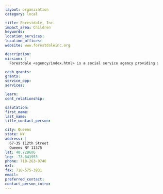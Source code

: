 ```yaml
---
layout: organization
category: local

title: Forestdale, Inc.
impact_area: Children
keywords: 
location_services: 
location_offices: 
website: www.forestdaleinc.org

description: 
mission: |
  Forestdale <agency/index.html> is a social service agency providing services to children and families in the borough of Queens. Our long, proud tradition of caring for thousands of children over the years has always been guided by its mission "to provide children deprived of normal home life with the care, education, training and opportunities that every wise parent wishes for his or her own children."

cash_grants: 
grants: 
service_opp: 
services: 

learn: 
cont_relationship: 

salutation: 
first_name: 
last_name: 
title_contact_person: 

city: Queens
state: NY
address: |
  67-35 112th Street    
  Queens NY 11375
lat: 40.729606
lng: -73.841953
phone: 718-263-0740
ext: 
fax: 718-575-3931
email: 
preferred_contact: 
contact_person_intro: 
---
```

